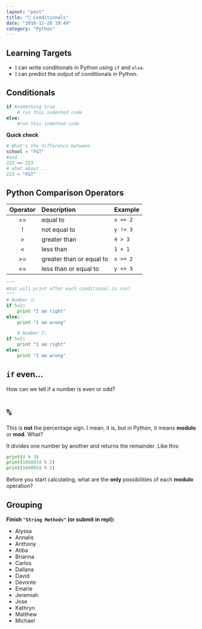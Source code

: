 ```yaml
---
layout: "post"
title: "🔀 Conditionals"
date: "2016-11-28 19:49"
category: "Python"
---
```


## Learning Targets
- I can write conditionals in Python using `if` and `else`.
- I can predict the output of conditionals in Python.

## Conditionals
```python
if #something true
    # run this indented code
else:
    #run this indented code
```

**Quick check**

```python
# What's the difference between
school = "F&T"
#and
223 == 223
# what about...
223 = "F&T"
```

## Python Comparison Operators

| Operator | Description              | Example  |
|:--------:|:-------------------------|:---------|
|    ==    | equal to                 | `x == 2` |
|    !     | not equal to             | `y != 3` |
|    >     | greater than             | `4 > 3`  |
|    <     | less than                | `1 < 1`  |
|    >=    | greater than or equal to | `x >= 2` |
|    <=    | less than or equal to    | `y <= 3` |

```python
"""
What will print after each conditional is run?
"""
# Number 1:
if 5<2:
    print "I am right"
else:
    print "I am wrong"

    # Number 2:
if 5>2:
    print "I am right"
else:
    print "I am wrong"
```

## `if` even...
How can we tell if a number is even or odd?

# `%`
This is **not** the percentage sign. I mean, it is, but in Python, it means **modulo** or **mod**. What?

It divides one number by another and returns the remainder. Like this:

```python
print(4 % 3)
print(1040934 % 2)
print(1040934 % 2)
```

Before you start calculating, what are the **only** possibilities of each **modulo** operation?

## Grouping
**Finish `"String Methods"` (or submit in repl):**
- Alyssa
- Annalis
- Anthony
- Atiba
- Brianna
- Carlos
- Dallana
- David
- Devonte
- Emarie
- Jeremiah
- Jose
- Kathryn
- Matthew
- Michael
